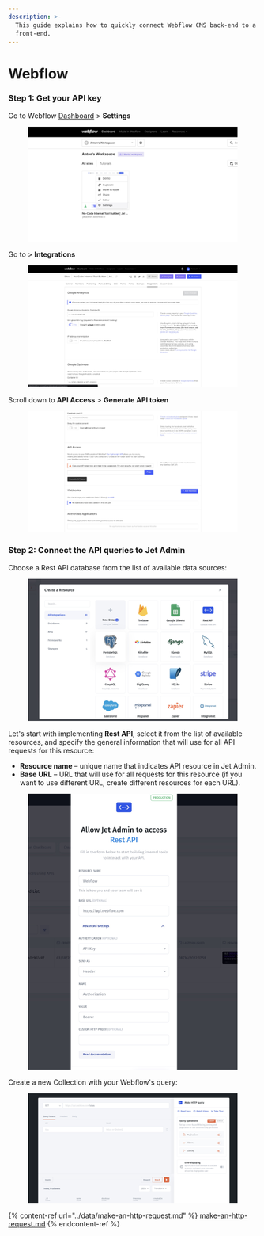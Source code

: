 ```yaml
---
description: >-
  This guide explains how to quickly connect Webflow CMS back-end to a Jet Admin
  front-end.
---
```


# Webflow

### Step 1: Get your API key <a href="#step-1-set-up-your-backend-on-supabase" id="step-1-set-up-your-backend-on-supabase"></a>

Go to Webflow [Dashboard](https://webflow.com/dashboard) > **Settings**

<figure><img src="../../.gitbook/assets/prj_settings.jpg" alt=""><figcaption></figcaption></figure>

Go to > **Integrations**

<figure><img src="../../.gitbook/assets/prj_integrations.jpg" alt=""><figcaption></figcaption></figure>

Scroll down to **API Access** > **Generate API token**

<figure><img src="../../.gitbook/assets/prJ_api.jpg" alt=""><figcaption></figcaption></figure>

### Step 2: Connect the API queries to Jet Admin <a href="#step-2-connect-the-database-to-appsmith" id="step-2-connect-the-database-to-appsmith"></a>

Choose a Rest API database from the list of available data sources:

<figure><img src="../../.gitbook/assets/rest api.jpg" alt=""><figcaption></figcaption></figure>

Let's start with implementing **Rest API**, select it from the list of available resources, and specify the general information that will use for all API requests for this resource:&#x20;

* **Resource name** – unique name that indicates API resource in Jet Admin.
* **Base URL** – URL that will use for all requests for this resource (if you want to use different URL, create different resources for each URL).

<figure><img src="../../.gitbook/assets/Untitled 2.jpg" alt=""><figcaption></figcaption></figure>

Create a new Collection with your Webflow's query:

<figure><img src="../../.gitbook/assets/webflow_api.jpg" alt=""><figcaption></figcaption></figure>

{% content-ref url="../data/make-an-http-request.md" %}
[make-an-http-request.md](../data/make-an-http-request.md)
{% endcontent-ref %}
